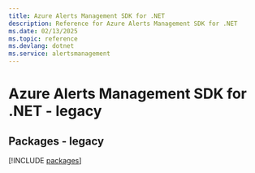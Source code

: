 ```yaml
---
title: Azure Alerts Management SDK for .NET
description: Reference for Azure Alerts Management SDK for .NET
ms.date: 02/13/2025
ms.topic: reference
ms.devlang: dotnet
ms.service: alertsmanagement
---
```

# Azure Alerts Management SDK for .NET - legacy
## Packages - legacy
[!INCLUDE [packages](alerts-management-index.md)]